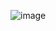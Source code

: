 ![image](https://user-images.githubusercontent.com/110728160/193758963-ff2c0661-9291-48e7-8b48-d42635a47e85.png)
